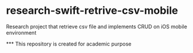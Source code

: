 # research-swift-retrive-csv-mobile
Research project that retrieve csv file and implements CRUD on iOS mobile environment

*** This repository is created for academic purpose
